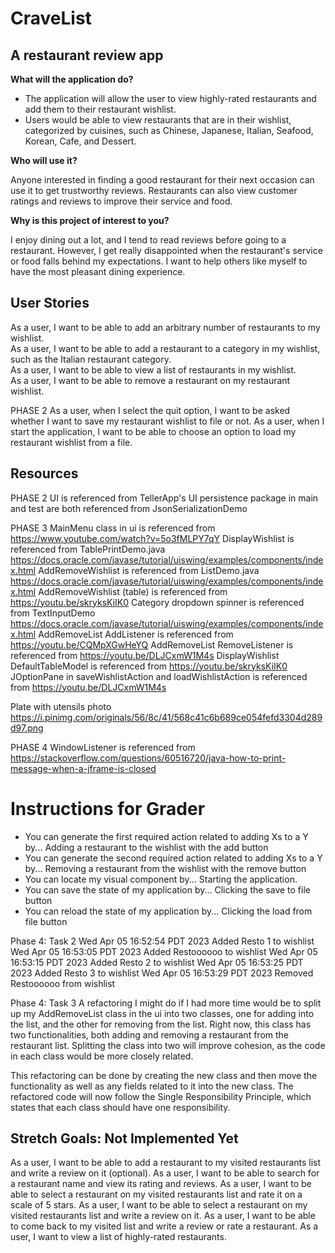 # CraveList

## **A restaurant review app** 

**What will the application do?**
- The application will allow the user to view highly-rated restaurants and add them 
to their restaurant wishlist.
- Users would be able to view restaurants that are in their wishlist, categorized by cuisines,
such as Chinese, Japanese, Italian, Seafood, Korean, Cafe, and Dessert.

**Who will use it?**

Anyone interested in finding a good restaurant for their next occasion can use it to get trustworthy
reviews. Restaurants can also view customer ratings and reviews to improve their service and food. 

**Why is this project of interest to you?**

I enjoy dining out a lot, and I tend to read reviews before going to a restaurant. However, I 
get really disappointed when the restaurant's service or food falls behind my expectations. 
I want to help others like myself to have the most pleasant dining experience. 

## **User Stories** 
As a user, I want to be able to add an arbitrary number of restaurants to my wishlist.    
As a user, I want to be able to add a restaurant to a category in my wishlist, such as the
Italian restaurant category.  
As a user, I want to be able to view a list of restaurants in my wishlist.  
As a user, I want to be able to remove a restaurant on my restaurant wishlist.

PHASE 2
As a user, when I select the quit option, I want to be asked whether I want to save my restaurant wishlist to file or not.
As a user, when I start the application, I want to be able to choose an option to load my restaurant wishlist from a file.

## **Resources** ##
PHASE 2
UI is referenced from TellerApp's UI
persistence package in main and test are both referenced from JsonSerializationDemo

PHASE 3
MainMenu class in ui is referenced from https://www.youtube.com/watch?v=5o3fMLPY7qY
DisplayWishlist is referenced from TablePrintDemo.java https://docs.oracle.com/javase/tutorial/uiswing/examples/components/index.html
AddRemoveWishlist is referenced from ListDemo.java https://docs.oracle.com/javase/tutorial/uiswing/examples/components/index.html
AddRemoveWishlist (table) is referenced from https://youtu.be/skryksKiIK0
Category dropdown spinner is referenced from TextInputDemo https://docs.oracle.com/javase/tutorial/uiswing/examples/components/index.html
AddRemoveList AddListener is referenced from https://youtu.be/CQMpXGwHeYQ 
AddRemoveList RemoveListener is referenced from https://youtu.be/DLJCxmW1M4s
DisplayWishlist DefaultTableModel is referenced from https://youtu.be/skryksKiIK0
JOptionPane in saveWishlistAction and loadWishlistAction is referenced from https://youtu.be/DLJCxmW1M4s

Plate with utensils photo https://i.pinimg.com/originals/56/8c/41/568c41c6b689ce054fefd3304d289d97.png

PHASE 4
WindowListener is referenced from https://stackoverflow.com/questions/60516720/java-how-to-print-message-when-a-jframe-is-closed

# Instructions for Grader

- You can generate the first required action related to adding Xs to a Y by...
Adding a restaurant to the wishlist with the add button
- You can generate the second required action related to adding Xs to a Y by...
Removing a restaurant from the wishlist with the remove button
- You can locate my visual component by...
Starting the application.
- You can save the state of my application by...
Clicking the save to file button
- You can reload the state of my application by...
Clicking the load from file button

Phase 4: Task 2
Wed Apr 05 16:52:54 PDT 2023
Added Resto 1 to wishlist
Wed Apr 05 16:53:05 PDT 2023
Added Restoooooo to wishlist
Wed Apr 05 16:53:15 PDT 2023
Added Resto 2 to wishlist
Wed Apr 05 16:53:25 PDT 2023
Added Resto 3 to wishlist
Wed Apr 05 16:53:29 PDT 2023
Removed Restoooooo from wishlist

Phase 4: Task 3
A refactoring I might do if I had more time would be to split up my AddRemoveList class in the ui into two classes, 
one for adding into the list, and the other for removing from the list. Right now, this class has two 
functionalities, both adding and removing a restaurant from the restaurant list. Splitting the class into 
two will improve cohesion, as the code in each class would be more closely related.

This refactoring can be done by creating the new class and then move the functionality as well as any 
fields related to it into the new class. The refactored code will now follow the Single Responsibility Principle, 
which states that each class should have one responsibility.



## **Stretch Goals: Not Implemented Yet** ##
As a user, I want to be able to add a restaurant to my visited restaurants list and write a review on it (optional).
As a user, I want to be able to search for a restaurant name and view its rating and reviews.
As a user, I want to be able to select a restaurant on my visited restaurants list and rate it on a scale of 5 stars.
As a user, I want to be able to select a restaurant on my visited restaurants list and write a review on it.
As a user, I want to be able to come back to my visited list and write a review or rate a restaurant.
As a user, I want to view a list of highly-rated restaurants.




